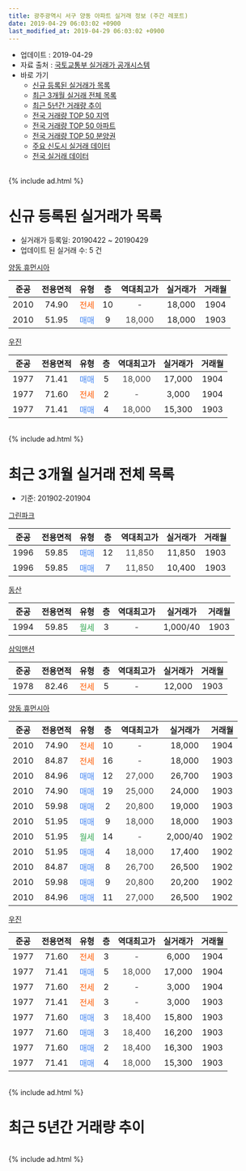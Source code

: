 ```yaml
---
title: 광주광역시 서구 양동 아파트 실거래 정보 (주간 레포트)
date: 2019-04-29 06:03:02 +0900
last_modified_at: 2019-04-29 06:03:02 +0900
---
```


* 업데이트 : 2019-04-29
* 자료 출처 : [국토교통부 실거래가 공개시스템](http://rt.molit.go.kr)
* 바로 가기
    * [신규 등록된 실거래가 목록](#신규-등록된-실거래가-목록)
    * [최근 3개월 실거래 전체 목록](#최근-3개월-실거래-전체-목록)
    * [최근 5년간 거래량 추이](#최근-5년간-거래량-추이)
    * [전국 거래량 TOP 50 지역](https://inasie.github.io/apt-trade-info/최근-3개월-전국에서-가장-거래가-많이-발생한-지역)
    * [전국 거래량 TOP 50 아파트](https://inasie.github.io/apt-trade-info/최근-3개월-전국에서-가장-거래가-많이-발생한-아파트)
    * [전국 거래량 TOP 50 분양권](https://inasie.github.io/apt-trade-info/최근-3개월-전국에서-가장-거래가-많이-발생한-분양권)
    * [주요 신도시 실거래 데이터](https://inasie.github.io/apt-trade-info/주요-신도시)
    * [전국 실거래 데이터](https://inasie.github.io/apt-trade-info/전국)
<br>
{% include ad.html %}
<br>

# 신규 등록된 실거래가 목록
* 실거래가 등록일: 20190422 ~ 20190429
* 업데이트 된 실거래 수: 5 건


[양동 휴먼시아](https://search.naver.com/search.naver?query=%EA%B4%91%EC%A3%BC%EA%B4%91%EC%97%AD%EC%8B%9C+%EC%84%9C%EA%B5%AC+%EC%96%91%EB%8F%99+%EC%96%91%EB%8F%99+%ED%9C%B4%EB%A8%BC%EC%8B%9C%EC%95%84)

|준공|전용면적|유형|층|역대최고가|실거래가|거래월|
|:---:|:---:|:---:|:---:|:---:|:---:|:---:|
|2010|74.90|<span style="color:#ff5a00">전세</span>|10|<span style="color:#444444">-</span>|18,000|1904|
|2010|51.95|<span style="color:#4285f3">매매</span>|9|<span style="color:#444444">18,000</span>|18,000|1903|

[우진](https://search.naver.com/search.naver?query=%EA%B4%91%EC%A3%BC%EA%B4%91%EC%97%AD%EC%8B%9C+%EC%84%9C%EA%B5%AC+%EC%96%91%EB%8F%99+%EC%9A%B0%EC%A7%84)

|준공|전용면적|유형|층|역대최고가|실거래가|거래월|
|:---:|:---:|:---:|:---:|:---:|:---:|:---:|
|1977|71.41|<span style="color:#4285f3">매매</span>|5|<span style="color:#444444">18,000</span>|17,000|1904|
|1977|71.60|<span style="color:#ff5a00">전세</span>|2|<span style="color:#444444">-</span>|3,000|1904|
|1977|71.41|<span style="color:#4285f3">매매</span>|4|<span style="color:#444444">18,000</span>|15,300|1903|


<br>
{% include ad.html %}
<br>

# 최근 3개월 실거래 전체 목록
* 기준: 201902-201904


[그린파크](https://search.naver.com/search.naver?query=%EA%B4%91%EC%A3%BC%EA%B4%91%EC%97%AD%EC%8B%9C+%EC%84%9C%EA%B5%AC+%EC%96%91%EB%8F%99+%EA%B7%B8%EB%A6%B0%ED%8C%8C%ED%81%AC)

|준공|전용면적|유형|층|역대최고가|실거래가|거래월|
|:---:|:---:|:---:|:---:|:---:|:---:|:---:|
|1996|59.85|<span style="color:#4285f3">매매</span>|12|<span style="color:#444444">11,850</span>|11,850|1903|
|1996|59.85|<span style="color:#4285f3">매매</span>|7|<span style="color:#444444">11,850</span>|10,400|1903|

[동산](https://search.naver.com/search.naver?query=%EA%B4%91%EC%A3%BC%EA%B4%91%EC%97%AD%EC%8B%9C+%EC%84%9C%EA%B5%AC+%EC%96%91%EB%8F%99+%EB%8F%99%EC%82%B0)

|준공|전용면적|유형|층|역대최고가|실거래가|거래월|
|:---:|:---:|:---:|:---:|:---:|:---:|:---:|
|1994|59.85|<span style="color:#34a853">월세</span>|3|<span style="color:#444444">-</span>|1,000/40|1903|

[삼익맨션](https://search.naver.com/search.naver?query=%EA%B4%91%EC%A3%BC%EA%B4%91%EC%97%AD%EC%8B%9C+%EC%84%9C%EA%B5%AC+%EC%96%91%EB%8F%99+%EC%82%BC%EC%9D%B5%EB%A7%A8%EC%85%98)

|준공|전용면적|유형|층|역대최고가|실거래가|거래월|
|:---:|:---:|:---:|:---:|:---:|:---:|:---:|
|1978|82.46|<span style="color:#ff5a00">전세</span>|5|<span style="color:#444444">-</span>|12,000|1903|

[양동 휴먼시아](https://search.naver.com/search.naver?query=%EA%B4%91%EC%A3%BC%EA%B4%91%EC%97%AD%EC%8B%9C+%EC%84%9C%EA%B5%AC+%EC%96%91%EB%8F%99+%EC%96%91%EB%8F%99+%ED%9C%B4%EB%A8%BC%EC%8B%9C%EC%95%84)

|준공|전용면적|유형|층|역대최고가|실거래가|거래월|
|:---:|:---:|:---:|:---:|:---:|:---:|:---:|
|2010|74.90|<span style="color:#ff5a00">전세</span>|10|<span style="color:#444444">-</span>|18,000|1904|
|2010|84.87|<span style="color:#ff5a00">전세</span>|16|<span style="color:#444444">-</span>|18,000|1903|
|2010|84.96|<span style="color:#4285f3">매매</span>|12|<span style="color:#444444">27,000</span>|26,700|1903|
|2010|74.90|<span style="color:#4285f3">매매</span>|19|<span style="color:#444444">25,000</span>|24,000|1903|
|2010|59.98|<span style="color:#4285f3">매매</span>|2|<span style="color:#444444">20,800</span>|19,000|1903|
|2010|51.95|<span style="color:#4285f3">매매</span>|9|<span style="color:#444444">18,000</span>|18,000|1903|
|2010|51.95|<span style="color:#34a853">월세</span>|14|<span style="color:#444444">-</span>|2,000/40|1902|
|2010|51.95|<span style="color:#4285f3">매매</span>|4|<span style="color:#444444">18,000</span>|17,400|1902|
|2010|84.87|<span style="color:#4285f3">매매</span>|8|<span style="color:#444444">26,700</span>|26,500|1902|
|2010|59.98|<span style="color:#4285f3">매매</span>|9|<span style="color:#444444">20,800</span>|20,200|1902|
|2010|84.96|<span style="color:#4285f3">매매</span>|11|<span style="color:#444444">27,000</span>|26,500|1902|

[우진](https://search.naver.com/search.naver?query=%EA%B4%91%EC%A3%BC%EA%B4%91%EC%97%AD%EC%8B%9C+%EC%84%9C%EA%B5%AC+%EC%96%91%EB%8F%99+%EC%9A%B0%EC%A7%84)

|준공|전용면적|유형|층|역대최고가|실거래가|거래월|
|:---:|:---:|:---:|:---:|:---:|:---:|:---:|
|1977|71.60|<span style="color:#ff5a00">전세</span>|3|<span style="color:#444444">-</span>|6,000|1904|
|1977|71.41|<span style="color:#4285f3">매매</span>|5|<span style="color:#444444">18,000</span>|17,000|1904|
|1977|71.60|<span style="color:#ff5a00">전세</span>|2|<span style="color:#444444">-</span>|3,000|1904|
|1977|71.41|<span style="color:#ff5a00">전세</span>|3|<span style="color:#444444">-</span>|3,000|1903|
|1977|71.60|<span style="color:#4285f3">매매</span>|3|<span style="color:#444444">18,400</span>|15,800|1903|
|1977|71.60|<span style="color:#4285f3">매매</span>|3|<span style="color:#444444">18,400</span>|16,200|1903|
|1977|71.60|<span style="color:#4285f3">매매</span>|2|<span style="color:#444444">18,400</span>|16,300|1903|
|1977|71.41|<span style="color:#4285f3">매매</span>|4|<span style="color:#444444">18,000</span>|15,300|1903|


<br>
{% include ad.html %}
<br>

# 최근 5년간 거래량 추이


<div style="width:100%;">
    <canvas id="deal_progress" height="200"></canvas>
</div>

<script>
new Chart(document.getElementById("deal_progress"), {
    type: 'line',
    data: {
        labels: ['201404','201405','201406','201407','201408','201409','201410','201411','201412','201501','201502','201503','201504','201505','201506','201507','201508','201509','201510','201511','201512','201601','201602','201603','201604','201605','201606','201607','201608','201609','201610','201611','201612','201701','201702','201703','201704','201705','201706','201707','201708','201709','201710','201711','201712','201801','201802','201803','201804','201805','201806','201807','201808','201809','201810','201811','201812','201901','201902','201903','201904'],
        datasets: [{
            label: '매매',
            pointRadius: 1,
            data: [5, 4, 4, 4, 6, 5, 11, 3, 7, 7, 9, 6, 1, 6, 2, 4, 4, 2, 13, 61, 10, 9, 7, 16, 16, 6, 23, 12, 7, 14, 18, 6, 11, 6, 3, 8, 7, 9, 9, 6, 9, 10, 12, 22, 14, 17, 10, 21, 25, 21, 10, 15, 14, 17, 12, 6, 19, 13, 4, 10, 1],
            borderColor: "rgba(255, 201, 14, 1)",
            backgroundColor: "rgba(255, 201, 14, 0.5)",
            fill: false,
            lineTension: 0
        },{
            label: '전월세',
            pointRadius: 1,
            data: [0, 1, 0, 2, 0, 3, 47, 5, 1, 3, 5, 5, 1, 3, 4, 2, 0, 0, 3, 7, 14, 10, 1, 2, 6, 2, 2, 9, 5, 2, 4, 2, 1, 3, 1, 4, 1, 3, 4, 2, 1, 4, 1, 4, 4, 2, 1, 2, 5, 3, 1, 1, 6, 1, 5, 1, 3, 1, 1, 4, 3],
            borderColor: "rgba(0, 141, 185, 1)",
            backgroundColor: "rgba(0, 141, 185, 0.5)",
            fill: false,
            lineTension: 0
        }
        ]
    },
    options: {
        responsive: true,
        title: {
            display: false
        },
        tooltips: {
            mode: 'index',
            intersect: false
        },
        hover: {
            mode: 'nearest',
            intersect: true
        },
        scales: {
            xAxes: [{
                display: true,
                scaleLabel: {
                    display: true,
                    labelString: '년/월'
                }
            }],
            yAxes: [{
                display: true,
                ticks: {
                    suggestedMin: 0,
                },
                scaleLabel: {
                    display: true,
                    labelString: '실거래 수'
                }
            }]
        }
    }
});

</script>


<br>
{% include ad.html %}
<br>

